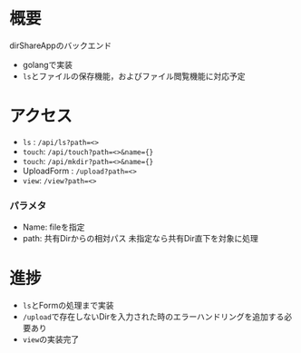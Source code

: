 # 概要
dirShareAppのバックエンド

* golangで実装
* `ls`とファイルの保存機能，およびファイル閲覧機能に対応予定

# アクセス
* `ls` : `/api/ls?path=<>`
* `touch`: `/api/touch?path=<>&name={}`
* `touch`: `/api/mkdir?path=<>&name={}`
* UploadForm : `/upload?path=<>`
* `view`: `/view?path=<>`
### パラメタ
* Name: fileを指定　
* path: 共有Dirからの相対パス 未指定なら共有Dir直下を対象に処理


# 進捗
* `ls`とFormの処理まで実装
* `/upload`で存在しないDirを入力された時のエラーハンドリングを追加する必要あり
* `view`の実装完了